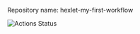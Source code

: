 Repository name: hexlet-my-first-workflow

![Actions Status](https://github.com/CyberWarrior91/hexlet-my-first-workflow/actions/workflows/hello-world.yml/badge.svg)
